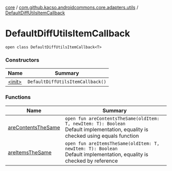 [core](../../index.md) / [com.github.kacso.androidcommons.core.adapters.utils](../index.md) / [DefaultDiffUtilsItemCallback](.)

# DefaultDiffUtilsItemCallback

`open class DefaultDiffUtilsItemCallback<T>`

### Constructors

| Name | Summary |
|---|---|
| [&lt;init&gt;](-init-.md) | `DefaultDiffUtilsItemCallback()` |

### Functions

| Name | Summary |
|---|---|
| [areContentsTheSame](are-contents-the-same.md) | `open fun areContentsTheSame(oldItem: T, newItem: T): Boolean`<br>Default implementation, equality is checked using equals function |
| [areItemsTheSame](are-items-the-same.md) | `open fun areItemsTheSame(oldItem: T, newItem: T): Boolean`<br>Default implementation, equality is checked by reference |
